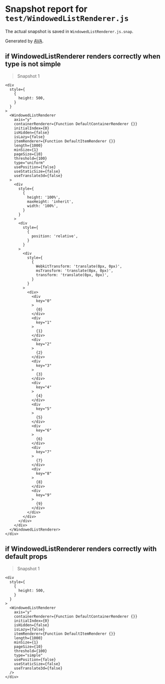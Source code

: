 # Snapshot report for `test/WindowedListRenderer.js`

The actual snapshot is saved in `WindowedListRenderer.js.snap`.

Generated by [AVA](https://ava.li).

## if WindowedListRenderer renders correctly when type is not simple

> Snapshot 1

    <div
      style={
        {
          height: 500,
        }
      }
    >
      <WindowedListRenderer
        axis="y"
        containerRenderer={Function DefaultContainerRenderer {}}
        initialIndex={0}
        isHidden={false}
        isLazy={false}
        itemRenderer={Function DefaultItemRenderer {}}
        length={1000}
        minSize={1}
        pageSize={10}
        threshold={100}
        type="uniform"
        usePosition={false}
        useStaticSize={false}
        useTranslate3d={false}
      >
        <div
          style={
            {
              height: '100%',
              maxHeight: 'inherit',
              width: '100%',
            }
          }
        >
          <div
            style={
              {
                position: 'relative',
              }
            }
          >
            <div
              style={
                {
                  WebkitTransform: 'translate(0px, 0px)',
                  msTransform: 'translate(0px, 0px)',
                  transform: 'translate(0px, 0px)',
                }
              }
            >
              <div>
                <div
                  key="0"
                >
                  {0}
                </div>
                <div
                  key="1"
                >
                  {1}
                </div>
                <div
                  key="2"
                >
                  {2}
                </div>
                <div
                  key="3"
                >
                  {3}
                </div>
                <div
                  key="4"
                >
                  {4}
                </div>
                <div
                  key="5"
                >
                  {5}
                </div>
                <div
                  key="6"
                >
                  {6}
                </div>
                <div
                  key="7"
                >
                  {7}
                </div>
                <div
                  key="8"
                >
                  {8}
                </div>
                <div
                  key="9"
                >
                  {9}
                </div>
              </div>
            </div>
          </div>
        </div>
      </WindowedListRenderer>
    </div>

## if WindowedListRenderer renders correctly with default props

> Snapshot 1

    <div
      style={
        {
          height: 500,
        }
      }
    >
      <WindowedListRenderer
        axis="y"
        containerRenderer={Function DefaultContainerRenderer {}}
        initialIndex={0}
        isHidden={false}
        isLazy={false}
        itemRenderer={Function DefaultItemRenderer {}}
        length={1000}
        minSize={1}
        pageSize={10}
        threshold={100}
        type="simple"
        usePosition={false}
        useStaticSize={false}
        useTranslate3d={false}
      />
    </div>
